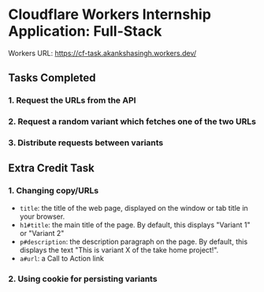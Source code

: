 # Cloudflare Workers Internship Application: Full-Stack
Workers URL: https://cf-task.akankshasingh.workers.dev/    

## Tasks Completed

### 1. Request the URLs from the API  
### 2. Request a random variant which fetches one of the two URLs  
### 3. Distribute requests between variants 

## Extra Credit Task
### 1. Changing copy/URLs
- `title`: the title of the web page, displayed on the window or tab title in your browser.
- `h1#title`: the main title of the page. By default, this displays "Variant 1" or "Variant 2"
- `p#description`: the description paragraph on the page. By default, this displays the text "This is variant X of the take home project!".
- `a#url`: a Call to Action link

### 2. Using cookie for persisting variants
